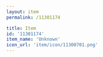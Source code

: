 ```yaml
---
layout: item
permalink: /11301174

title: Item
id: '11301174'
item_name: 'Unknown'
icon_url: 'item/icon/11300701.png'
---
```

